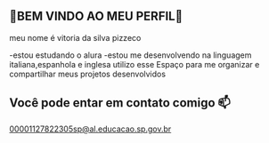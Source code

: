 ## 🥀BEM VINDO AO MEU PERFIL🥀

meu nome é vitoria da silva pizzeco 

-estou estudando o alura
-estou me desenvolvendo na linguagem italiana,espanhola e inglesa
utilizo esse Espaço para me organizar e compartilhar meus projetos desenvolvidos

## Você pode entar em contato comigo 📫

00001127822305sp@al.educacao.sp.gov.br 
